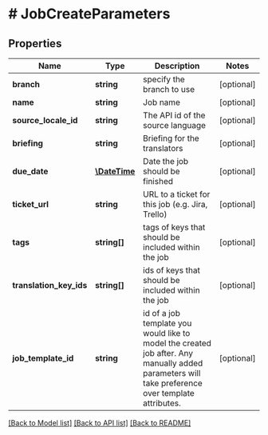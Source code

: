 # # JobCreateParameters

## Properties

Name | Type | Description | Notes
------------ | ------------- | ------------- | -------------
**branch** | **string** | specify the branch to use | [optional] 
**name** | **string** | Job name | [optional] 
**source_locale_id** | **string** | The API id of the source language | [optional] 
**briefing** | **string** | Briefing for the translators | [optional] 
**due_date** | [**\DateTime**](\DateTime.md) | Date the job should be finished | [optional] 
**ticket_url** | **string** | URL to a ticket for this job (e.g. Jira, Trello) | [optional] 
**tags** | **string[]** | tags of keys that should be included within the job | [optional] 
**translation_key_ids** | **string[]** | ids of keys that should be included within the job | [optional] 
**job_template_id** | **string** | id of a job template you would like to model the created job after. Any manually added parameters will take preference over template attributes. | [optional] 

[[Back to Model list]](../../README.md#documentation-for-models) [[Back to API list]](../../README.md#documentation-for-api-endpoints) [[Back to README]](../../README.md)


